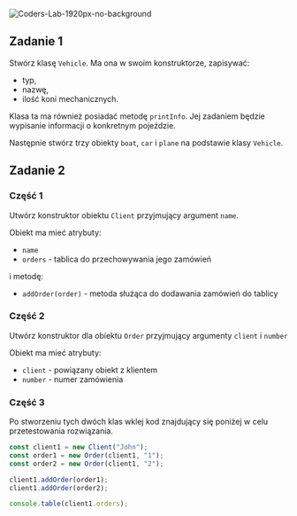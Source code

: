 ![Coders-Lab-1920px-no-background](https://user-images.githubusercontent.com/30623667/104709394-2cabee80-571f-11eb-9518-ea6a794e558e.png)


## Zadanie 1

Stwórz klasę `Vehicle`. Ma ona w swoim konstruktorze, zapisywać:

- typ,
- nazwę,
- ilość koni mechanicznych.

Klasa ta ma również posiadać metodę `printInfo`. Jej zadaniem będzie wypisanie informacji o konkretnym pojeździe.

Następnie stwórz trzy obiekty `boat`, `car` i `plane` na podstawie klasy `Vehicle`.


## Zadanie 2

### Część 1

Utwórz konstruktor obiektu `Client` przyjmujący argument `name`.

Obiekt ma mieć atrybuty:
- `name`
- `orders` - tablica do przechowywania jego zamówień

i metodę:
- `addOrder(order)` - metoda służąca do dodawania zamówień do tablicy


### Część 2

Utwórz konstruktor dla obiektu `Order` przyjmujący argumenty `client` i `number`

Obiekt ma mieć atrybuty:

- `client` - powiązany obiekt z klientem
- `number` - numer zamówienia


### Część 3

Po stworzeniu tych dwóch klas wklej kod znajdujący się poniżej w celu przetestowania rozwiązania.

```js
const client1 = new Client("John");
const order1 = new Order(client1, "1");
const order2 = new Order(client1, "2");

client1.addOrder(order1);
client1.addOrder(order2);

console.table(client1.orders);
```